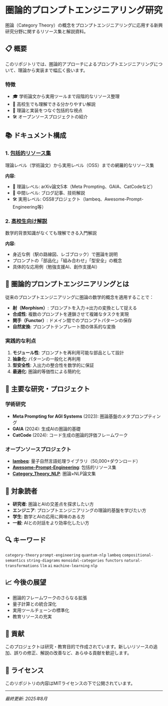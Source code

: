 # 圏論的プロンプトエンジニアリング研究

圏論（Category Theory）の概念をプロンプトエンジニアリングに応用する新興研究分野に関するリソース集と解説資料。

## 📋 概要

このリポジトリでは、圏論的アプローチによるプロンプトエンジニアリングについて、理論から実装まで幅広く扱います。

### 特徴
- 🎓 学術論文から実用ツールまで段階的なリソース整理
- 🏫 高校生でも理解できる分かりやすい解説
- 🔗 理論と実装をつなぐ包括的な視点
- 🛠️ オープンソースプロジェクトの紹介

## 📚 ドキュメント構成

### 1. [包括的リソース集](./圏論的プロンプトエンジニアリング_リソース集.md)
理論レベル（学術論文）から実用レベル（OSS）までの網羅的なリソース集

**内容:**
- 📖 理論レベル: arXiv論文5本（Meta Prompting、GAIA、CatCodeなど）
- 📝 中間レベル: ブログ記事、技術解説
- 🛠️ 実用レベル: OSS8プロジェクト（lambeq、Awesome-Prompt-Engineering等）

### 2. [高校生向け解説](./圏論的プロンプトエンジニアリング_高校生向け解説.md)
数学的背景知識がなくても理解できる入門解説

**内容:**
- 身近な例（駅の路線図、レゴブロック）で圏論を説明
- プロンプトの「部品化」「組み合わせ」「型安全」の概念
- 具体的な応用例（勉強支援AI、創作支援AI）

## 🧮 圏論的プロンプトエンジニアリングとは

従来のプロンプトエンジニアリングに圏論の数学的概念を適用することで：

- **射（Morphism）**: プロンプトを入力→出力の変換として捉える
- **合成性**: 複数のプロンプトを連鎖させて複雑なタスクを実現
- **関手（Functor）**: ドメイン間でのプロンプトパターンの保存
- **自然変換**: プロンプトテンプレート間の体系的な変換

### 実践的な利点

1. **モジュール性**: プロンプトを再利用可能な部品として設計
2. **抽象化**: パターンの一般化と再利用
3. **型安全性**: 入出力の整合性を数学的に保証
4. **最適化**: 圏論的等価性による簡約化

## 🔬 主要な研究・プロジェクト

### 学術研究
- **Meta Prompting for AGI Systems** (2023): 圏論基盤のメタプロンプティング
- **GAIA** (2024): 生成AIの圏論的基礎
- **CatCode** (2024): コード生成の圏論的評価フレームワーク

### オープンソースプロジェクト
- **[lambeq](https://github.com/CQCL/lambeq)**: 量子自然言語処理ライブラリ（50,000+ダウンロード）
- **[Awesome-Prompt-Engineering](https://github.com/promptslab/Awesome-Prompt-Engineering)**: 包括的リソース集
- **[Category_Theory_NLP](https://github.com/jbrkr/Category_Theory_Natural_Language_Processing_NLP)**: 圏論×NLP論文集

## 🎯 対象読者

- **研究者**: 圏論とAIの交差点を探求したい方
- **エンジニア**: プロンプトエンジニアリングの理論的基盤を学びたい方  
- **学生**: 数学とAIの応用に興味のある方
- **一般**: AIとの対話をより効率化したい方

## 🔍 キーワード

`category-theory` `prompt-engineering` `quantum-nlp` `lambeq` `compositional-semantics` `string-diagrams` `monoidal-categories` `functors` `natural-transformations` `llm` `ai` `machine-learning` `nlp`

## 📈 今後の展望

- 圏論的フレームワークのさらなる拡張
- 量子計算との統合深化
- 実用ツールチェーンの標準化
- 教育リソースの充実

## 🤝 貢献

このプロジェクトは研究・教育目的で作成されています。新しいリソースの追加、誤りの修正、解説の改善など、あらゆる貢献を歓迎します。

## 📄 ライセンス

このリポジトリの内容はMITライセンスの下で公開されています。

---

*最終更新: 2025年8月*